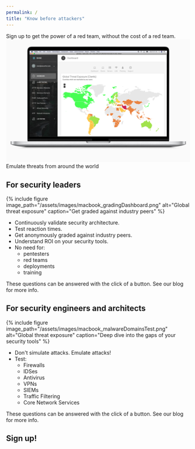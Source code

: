 ```yaml
---
permalink: /
title: "Know before attackers"
---
```


Sign up to get the power of a red team, without the cost of a red team.
[![Global threat exposure](/assets/images/macbook_geoThreatsDashboard.png)](/assets/images/macbook_geoThreatsDashboard.png)
Emulate threats from around the world

## For security leaders
{% include figure image_path="/assets/images/macbook_gradingDashboard.png" alt="Global threat exposure" caption="Get graded against industry peers" %}
* Continuously validate security architecture.
* Test reaction times.
* Get anonymously graded against industry peers.
* Understand ROI on your security tools.
* No need for:
  * pentesters
  * red teams
  * deployments
  * training

These questions can be answered with the click of a button. See our blog for more info.

## For security engineers and architects
{% include figure image_path="/assets/images/macbook_malwareDomainsTest.png" alt="Global threat exposure" caption="Deep dive into the gaps of your security tools" %}
* Don't simulate attacks. Emulate attacks!
* Test:
  * Firewalls
  * IDSes
  * Antivirus
  * VPNs
  * SIEMs
  * Traffic Filtering
  * Core Network Services

These questions can be answered with the click of a button. See our blog for more info.

## Sign up!

<script charset="utf-8" type="text/javascript" src="//js.hsforms.net/forms/shell.js"></script>
<script>
  hbspt.forms.create({
	portalId: "8898112",
	formId: "2b1cfdb3-6618-4dd8-86e4-4786274c0d38"
});
</script>